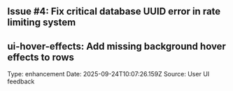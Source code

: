 ## Issue #4: Fix critical database UUID error in rate limiting system

## ui-hover-effects: Add missing background hover effects to rows
Type: enhancement
Date: 2025-09-24T10:07:26.159Z
Source: User UI feedback